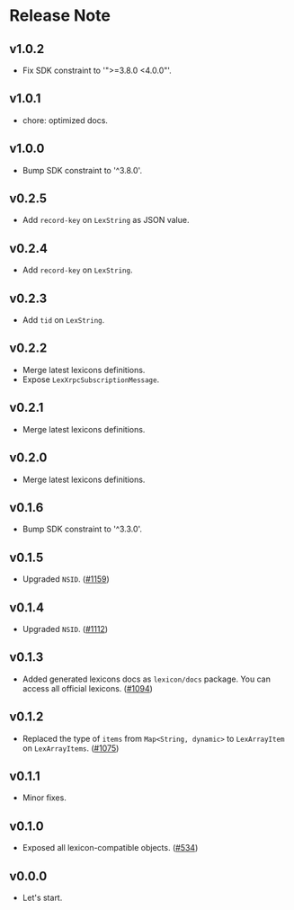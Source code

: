 # Release Note

## v1.0.2

- Fix SDK constraint to '">=3.8.0 <4.0.0"'.

## v1.0.1

- chore: optimized docs.

## v1.0.0

- Bump SDK constraint to '^3.8.0'.

## v0.2.5

- Add `record-key` on `LexString` as JSON value.

## v0.2.4

- Add `record-key` on `LexString`.

## v0.2.3

- Add `tid` on `LexString`.

## v0.2.2

- Merge latest lexicons definitions.
- Expose `LexXrpcSubscriptionMessage`.

## v0.2.1

- Merge latest lexicons definitions.

## v0.2.0

- Merge latest lexicons definitions.

## v0.1.6

- Bump SDK constraint to '^3.3.0'.

## v0.1.5

- Upgraded `NSID`. ([#1159](https://github.com/myConsciousness/atproto.dart/issues/1159))

## v0.1.4

- Upgraded `NSID`. ([#1112](https://github.com/myConsciousness/atproto.dart/issues/1112))

## v0.1.3

- Added generated lexicons docs as `lexicon/docs` package. You can access all official lexicons. ([#1094](https://github.com/myConsciousness/atproto.dart/issues/1094))

## v0.1.2

- Replaced the type of `items` from `Map<String, dynamic>` to `LexArrayItem` on `LexArrayItems`. ([#1075](https://github.com/myConsciousness/atproto.dart/issues/1075))

## v0.1.1

- Minor fixes.

## v0.1.0

- Exposed all lexicon-compatible objects. ([#534](https://github.com/myConsciousness/atproto.dart/issues/534))

## v0.0.0

- Let's start.
